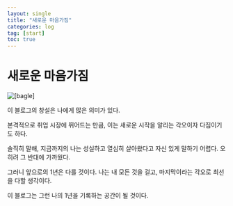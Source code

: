 ```yaml
---
layout: single
title: "새로운 마음가짐"
categories: log
tag: [start]
toc: true
---
```


# 새로운 마음가짐 

![[bagle]](../../images/2025-02-27-first/bagle-0660566.jpeg)



이 블로그의 창설은 나에게 많은 의미가 있다.

본격적으로 취업 시장에 뛰어드는 만큼, 이는 새로운 시작을 알리는 각오이자 다짐이기도 하다.

솔직히 말해, 지금까지의 나는 성실하고 열심히 살아왔다고 자신 있게 말하기 어렵다. 오히려 그 반대에 가까웠다.

그러니 앞으로의 1년은 다를 것이다. 나는 내 모든 것을 걸고, 마지막이라는 각오로 최선을 다할 생각이다.

이 블로그는 그런 나의 1년을 기록하는 공간이 될 것이다.









